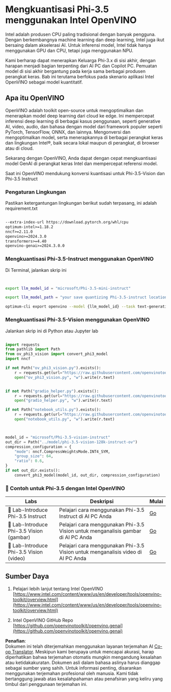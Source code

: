 <!--
CO_OP_TRANSLATOR_METADATA:
{
  "original_hash": "3139a6a82f357a9f90f1fe51c4caf65a",
  "translation_date": "2025-07-16T22:03:04+00:00",
  "source_file": "md/01.Introduction/04/UsingIntelOpenVINOQuantifyingPhi.md",
  "language_code": "id"
}
-->
# **Mengkuantisasi Phi-3.5 menggunakan Intel OpenVINO**

Intel adalah produsen CPU paling tradisional dengan banyak pengguna. Dengan berkembangnya machine learning dan deep learning, Intel juga ikut bersaing dalam akselerasi AI. Untuk inferensi model, Intel tidak hanya menggunakan GPU dan CPU, tetapi juga menggunakan NPU.

Kami berharap dapat menerapkan Keluarga Phi-3.x di sisi akhir, dengan harapan menjadi bagian terpenting dari AI PC dan Copilot PC. Pemuatan model di sisi akhir bergantung pada kerja sama berbagai produsen perangkat keras. Bab ini terutama berfokus pada skenario aplikasi Intel OpenVINO sebagai model kuantitatif.

## **Apa itu OpenVINO**

OpenVINO adalah toolkit open-source untuk mengoptimalkan dan menerapkan model deep learning dari cloud ke edge. Ini mempercepat inferensi deep learning di berbagai kasus penggunaan, seperti generative AI, video, audio, dan bahasa dengan model dari framework populer seperti PyTorch, TensorFlow, ONNX, dan lainnya. Mengonversi dan mengoptimalkan model, serta menerapkannya di berbagai perangkat keras dan lingkungan Intel®, baik secara lokal maupun di perangkat, di browser atau di cloud.

Sekarang dengan OpenVINO, Anda dapat dengan cepat mengkuantisasi model GenAI di perangkat keras Intel dan mempercepat referensi model.

Saat ini OpenVINO mendukung konversi kuantisasi untuk Phi-3.5-Vision dan Phi-3.5 Instruct

### **Pengaturan Lingkungan**

Pastikan ketergantungan lingkungan berikut sudah terpasang, ini adalah requirement.txt

```txt

--extra-index-url https://download.pytorch.org/whl/cpu
optimum-intel>=1.18.2
nncf>=2.11.0
openvino>=2024.3.0
transformers>=4.40
openvino-genai>=2024.3.0.0

```

### **Mengkuantisasi Phi-3.5-Instruct menggunakan OpenVINO**

Di Terminal, jalankan skrip ini

```bash


export llm_model_id = "microsoft/Phi-3.5-mini-instruct"

export llm_model_path = "your save quantizing Phi-3.5-instruct location"

optimum-cli export openvino --model {llm_model_id} --task text-generation-with-past --weight-format int4 --group-size 128 --ratio 0.6  --sym  --trust-remote-code {llm_model_path}


```

### **Mengkuantisasi Phi-3.5-Vision menggunakan OpenVINO**

Jalankan skrip ini di Python atau Jupyter lab

```python

import requests
from pathlib import Path
from ov_phi3_vision import convert_phi3_model
import nncf

if not Path("ov_phi3_vision.py").exists():
    r = requests.get(url="https://raw.githubusercontent.com/openvinotoolkit/openvino_notebooks/latest/notebooks/phi-3-vision/ov_phi3_vision.py")
    open("ov_phi3_vision.py", "w").write(r.text)


if not Path("gradio_helper.py").exists():
    r = requests.get(url="https://raw.githubusercontent.com/openvinotoolkit/openvino_notebooks/latest/notebooks/phi-3-vision/gradio_helper.py")
    open("gradio_helper.py", "w").write(r.text)

if not Path("notebook_utils.py").exists():
    r = requests.get(url="https://raw.githubusercontent.com/openvinotoolkit/openvino_notebooks/latest/utils/notebook_utils.py")
    open("notebook_utils.py", "w").write(r.text)



model_id = "microsoft/Phi-3.5-vision-instruct"
out_dir = Path("../model/phi-3.5-vision-128k-instruct-ov")
compression_configuration = {
    "mode": nncf.CompressWeightsMode.INT4_SYM,
    "group_size": 64,
    "ratio": 0.6,
}
if not out_dir.exists():
    convert_phi3_model(model_id, out_dir, compression_configuration)

```

### **🤖 Contoh untuk Phi-3.5 dengan Intel OpenVINO**

| Labs    | Deskripsi | Mulai |
| -------- | ------- |  ------- |
| 🚀 Lab-Introduce Phi-3.5 Instruct  | Pelajari cara menggunakan Phi-3.5 Instruct di AI PC Anda    |  [Go](../../../../../code/09.UpdateSamples/Aug/intel-phi35-instruct-zh.ipynb)    |
| 🚀 Lab-Introduce Phi-3.5 Vision (gambar) | Pelajari cara menggunakan Phi-3.5 Vision untuk menganalisis gambar di AI PC Anda      |  [Go](../../../../../code/09.UpdateSamples/Aug/intel-phi35-vision-img.ipynb)    |
| 🚀 Lab-Introduce Phi-3.5 Vision (video)   | Pelajari cara menggunakan Phi-3.5 Vision untuk menganalisis video di AI PC Anda    |  [Go](../../../../../code/09.UpdateSamples/Aug/intel-phi35-vision-video.ipynb)    |

## **Sumber Daya**

1. Pelajari lebih lanjut tentang Intel OpenVINO [https://www.intel.com/content/www/us/en/developer/tools/openvino-toolkit/overview.html](https://www.intel.com/content/www/us/en/developer/tools/openvino-toolkit/overview.html)

2. Intel OpenVINO GitHub Repo [https://github.com/openvinotoolkit/openvino.genai](https://github.com/openvinotoolkit/openvino.genai)

**Penafian**:  
Dokumen ini telah diterjemahkan menggunakan layanan terjemahan AI [Co-op Translator](https://github.com/Azure/co-op-translator). Meskipun kami berupaya untuk mencapai akurasi, harap diperhatikan bahwa terjemahan otomatis mungkin mengandung kesalahan atau ketidakakuratan. Dokumen asli dalam bahasa aslinya harus dianggap sebagai sumber yang sahih. Untuk informasi penting, disarankan menggunakan terjemahan profesional oleh manusia. Kami tidak bertanggung jawab atas kesalahpahaman atau penafsiran yang keliru yang timbul dari penggunaan terjemahan ini.